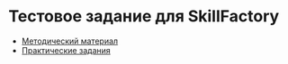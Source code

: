 # Тестовое задание для SkillFactory

* [Методический материал](/SelectionStatements)
* [Практические задания](/SelectionStatementsHomework)
